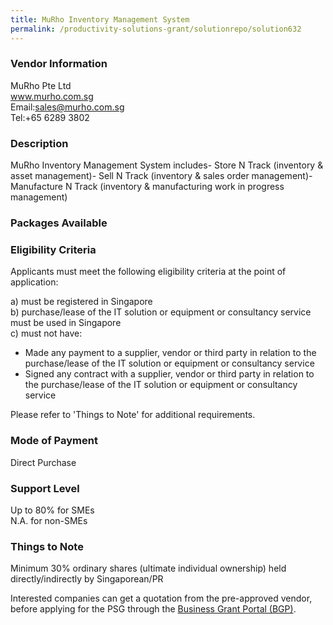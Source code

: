 ```yaml
---
title: MuRho Inventory Management System
permalink: /productivity-solutions-grant/solutionrepo/solution632
---
```


### Vendor Information
MuRho Pte Ltd <br>www.murho.com.sg<br>Email:sales@murho.com.sg<br>Tel:+65 6289 3802

### Description

MuRho Inventory Management System includes- Store N Track (inventory & asset management)- Sell N Track (inventory & sales order management)- Manufacture N Track (inventory & manufacturing work in progress management)

### Packages Available


### Eligibility Criteria

Applicants must meet the following eligibility criteria at the point of application:

a) must be registered in Singapore <br>
b) purchase/lease of the IT solution or equipment or consultancy service must be used in Singapore <br>
c) must not have:
- Made any payment to a supplier, vendor or third party in relation to the purchase/lease of the IT solution or equipment or consultancy service
- Signed any contract with a supplier, vendor or third party in relation to the purchase/lease of the IT solution or equipment or consultancy service

Please refer to 'Things to Note' for additional requirements.

### Mode of Payment
Direct Purchase

### Support Level
Up to 80% for SMEs <br>
N.A. for non-SMEs

### Things to Note
Minimum 30% ordinary shares (ultimate individual ownership) held directly/indirectly by Singaporean/PR

Interested companies can get a quotation from the pre-approved vendor, before applying for the PSG through the <a target='_blank' href='https://www.businessgrants.gov.sg/'>Business Grant Portal (BGP)</a>.
